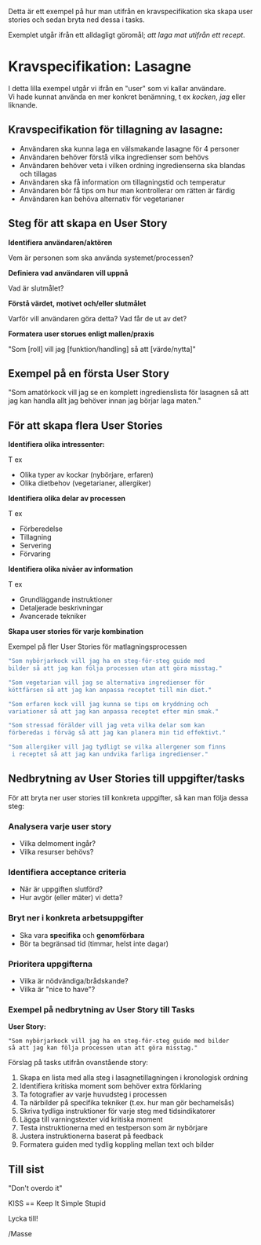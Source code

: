 Detta är ett exempel på hur man utifrån en kravspecifikation ska skapa user stories och sedan bryta ned dessa i tasks.

Exemplet utgår ifrån ett alldagligt göromål; _att laga mat utifrån ett recept_.


# Kravspecifikation: Lasagne

I detta lilla exempel utgår vi ifrån en "user" som vi kallar användare.  
Vi hade kunnat använda en mer konkret benämning, t ex _kocken_, _jag_ eller liknande.  

## Kravspecifikation för tillagning av lasagne:

- Användaren ska kunna laga en välsmakande lasagne för 4 personer
- Användaren behöver förstå vilka ingredienser som behövs
- Användaren behöver veta i vilken ordning ingredienserna ska blandas och tillagas
- Användaren ska få information om tillagningstid och temperatur
- Användaren bör få tips om hur man kontrollerar om rätten är färdig
- Användaren kan behöva alternativ för vegetarianer

## Steg för att skapa en User Story

**Identifiera användaren/aktören**

Vem är personen som ska använda systemet/processen?


**Definiera vad användaren vill uppnå**

Vad är slutmålet?


**Förstå värdet, motivet och/eller slutmålet**

Varför vill användaren göra detta? Vad får de ut av det?


**Formatera user storues enligt mallen/praxis**

"Som [roll] vill jag [funktion/handling] så att [värde/nytta]"



## Exempel på en första User Story  
"Som amatörkock vill jag se en komplett ingredienslista för lasagnen så att jag kan handla allt jag behöver innan jag börjar laga maten."


## För att skapa flera User Stories

**Identifiera olika intressenter:**

T ex 

- Olika typer av kockar (nybörjare, erfaren)
- Olika dietbehov (vegetarianer, allergiker)


**Identifiera olika delar av processen**

T ex 

- Förberedelse
- Tillagning
- Servering
- Förvaring


**Identifiera olika nivåer av information**

T ex 

- Grundläggande instruktioner
- Detaljerade beskrivningar
- Avancerade tekniker


**Skapa user stories för varje kombination**

Exempel på fler User Stories för matlagningsprocessen

```bash
"Som nybörjarkock vill jag ha en steg-för-steg guide med
bilder så att jag kan följa processen utan att göra misstag."
```

```bash
"Som vegetarian vill jag se alternativa ingredienser för
köttfärsen så att jag kan anpassa receptet till min diet."
```

```bash
"Som erfaren kock vill jag kunna se tips om kryddning och
variationer så att jag kan anpassa receptet efter min smak."
```

```bash
"Som stressad förälder vill jag veta vilka delar som kan
förberedas i förväg så att jag kan planera min tid effektivt."
```

```bash
"Som allergiker vill jag tydligt se vilka allergener som finns
 i receptet så att jag kan undvika farliga ingredienser."
```

## Nedbrytning av User Stories till uppgifter/tasks

För att bryta ner user stories till konkreta uppgifter, så kan man följa dessa steg:

### Analysera varje user story

- Vilka delmoment ingår?
- Vilka resurser behövs?


### Identifiera acceptance criteria

- När är uppgiften slutförd?
- Hur avgör (eller mäter) vi detta?


### Bryt ner i konkreta arbetsuppgifter

- Ska vara **specifika** och **genomförbara**
- Bör ta begränsad tid (timmar, helst inte dagar)


### Prioritera uppgifterna

- Vilka är nödvändiga/brådskande?
- Vilka är "nice to have"?



### Exempel på nedbrytning av User Story till Tasks

**User Story:**
```
"Som nybörjarkock vill jag ha en steg-för-steg guide med bilder
så att jag kan följa processen utan att göra misstag."
```

Förslag på tasks utifrån ovanstående story:

1. Skapa en lista med alla steg i lasagnetillagningen i kronologisk ordning
2. Identifiera kritiska moment som behöver extra förklaring
3. Ta fotografier av varje huvudsteg i processen
4. Ta närbilder på specifika tekniker (t.ex. hur man gör bechamelsås)
5. Skriva tydliga instruktioner för varje steg med tidsindikatorer
6. Lägga till varningstexter vid kritiska moment
7. Testa instruktionerna med en testperson som är nybörjare
8. Justera instruktionerna baserat på feedback
9. Formatera guiden med tydlig koppling mellan text och bilder


## Till sist

"Don't overdo it"

KISS == Keep It Simple Stupid


Lycka till!

/Masse
